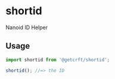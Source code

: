 # shortid
Nanoid ID Helper

## Usage
```ts
import shortid from '@getcrft/shortid';

shortid(); //=> the ID
```
